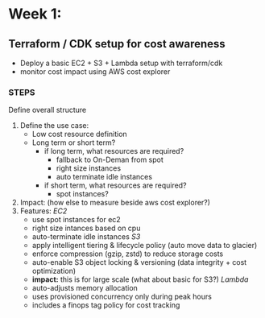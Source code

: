 # Week 1: 
## Terraform / CDK setup for cost awareness

- Deploy a basic EC2 + S3 + Lambda setup with terraform/cdk
- monitor cost impact using AWS cost explorer

### STEPS
Define overall structure
1. Define the use case: 
    - Low cost resource definition
    - Long term or short term? 
        - if long term, what resources are required? 
            * fallback to On-Deman from spot
            * right size instances
            * auto terminate idle instances
        - if short term, what resources are required?
            * spot instances?
2. Impact: (how else to measure beside aws cost explorer?)
3. Features:
    *EC2*
    - use spot instances for ec2
    - right size intances based on cpu
    - auto-terminate idle instances
    *S3*
    - apply intelligent tiering & lifecycle policy (auto move data to glacier)
    - enforce compression (gzip, zstd) to reduce storage costs
    - auto-enable S3 object locking & versioning (data integrity + cost optimization)
    - **impact:** this is for large scale (what about basic for S3?)
    *Lambda*
    - auto-adjusts memory allocation
    - uses provisioned concurrency only during peak hours
    - includes a finops tag policy for cost tracking 
    
